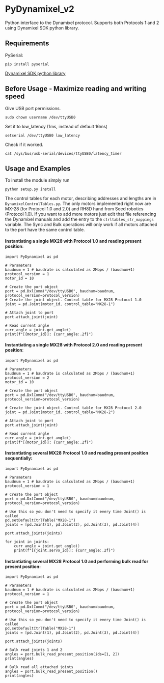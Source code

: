 # PyDynamixel_v2
Python interface to the Dynamixel protocol. Supports both Protocols 1 and 2 using Dynamixel SDK python library.

## Requirements
PySerial:
```
pip install pyserial
```
[Dynamixel SDK python library](https://github.com/ROBOTIS-GIT/DynamixelSDK)

## Before Usage - Maximize reading and writing speed

Give USB port permissions.
```
sudo chown username /dev/ttyUSB0
```

Set it to low_latency (1ms, instead of default 16ms)
```
setserial /dev/ttyUSB0 low_latency
```

Check if it worked.
```
cat /sys/bus/usb-serial/devices/ttyUSB0/latency_timer
```

## Usage and Examples

To install the module simply run

```
python setup.py install
```

The control tables for each motor, describing addresses and lengths are in `DynamixelControlTables.py`. The only motors implemented right now are MX-28 (for Protocol 1.0 and 2.0) and RH8D hand from Seed robotics (Protocol 1.0). If you want to add more motors just edit that file referencing the Dynamixel manuals and add the entry to the `ctrltables_str_mappings` variable.
The Sync and Bulk operations will only work if all motors attached to the port have the same control table.

#### Instantiating a single MX28 with Protocol 1.0 and reading present position:

```
import PyDynamixel as pd

# Parameters
baudnum = 1 # baudrate is calculated as 2Mbps / (baudnum+1)
protocol_version = 1
motor_id = 10

# Create the port object
port = pd.DxlComm("/dev/ttyUSB0", baudnum=baudnum, protocol_version=protocol_version)
# Create the joint object. Control table for MX28 Protocol 1.0
joint = pd.Joint(motor_id, control_table="MX28-1")

# Attach joint to port
port.attach_joint(joint)

# Read current angle
curr_angle = joint.get_angle()
print(f"[{motor_id}]: {curr_angle:.2f}")
```

#### Instantiating a single MX28 with Protocol 2.0 and reading present position:

```
import PyDynamixel as pd

# Parameters
baudnum = 1 # baudrate is calculated as 2Mbps / (baudnum+1)
protocol_version = 2
motor_id = 10

# Create the port object
port = pd.DxlComm("/dev/ttyUSB0", baudnum=baudnum, protocol_version=protocol_version)

# Create the joint object. Control table for MX28 Protocol 2.0
joint = pd.Joint(motor_id, control_table="MX28-2")

# Attach joint to port
port.attach_joint(joint)

# Read current angle
curr_angle = joint.get_angle()
print(f"[{motor_id}]: {curr_angle:.2f}")
```

#### Instantiating several MX28 Protocol 1.0 and reading present position sequentially:

```
import PyDynamixel as pd

# Parameters
baudnum = 1 # baudrate is calculated as 2Mbps / (baudnum+1)
protocol_version = 1

# Create the port object
port = pd.DxlComm("/dev/ttyUSB0", baudnum=baudnum, protocol_version=protocol_version)

# Use this so you don't need to specify it every time Joint() is called
pd.setDefaultCtrlTable("MX28-1")
joints = [pd.Joint(1), pd.Joint(2), pd.Joint(3), pd.Joint(4)]

port.attach_joints(joints)

for joint in joints:
    curr_angle = joint.get_angle()
    print(f"[{joint.servo_id}]: {curr_angle:.2f}")
```

#### Instantiating several MX28 Protocol 1.0 and performing bulk read for present position:

```
import PyDynamixel as pd

# Parameters
baudnum = 1 # baudrate is calculated as 2Mbps / (baudnum+1)
protocol_version = 1

# Create the port object
port = pd.DxlComm("/dev/ttyUSB0", baudnum=baudnum, protocol_version=protocol_version)

# Use this so you don't need to specify it every time Joint() is called
pd.setDefaultCtrlTable("MX28-1")
joints = [pd.Joint(1), pd.Joint(2), pd.Joint(3), pd.Joint(4)]

port.attach_joints(joints)

# Bulk read joints 1 and 2
angles = port.bulk_read_present_position(ids=[1, 2])
print(angles)

# Bulk read all attached joints
angles = port.bulk_read_present_position()
print(angles)
```
